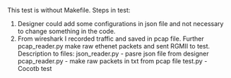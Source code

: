 This test is without Makefile. Steps in test:
1. Designer could add some configurations in json file and not necessary to change something in the code. 
2. From wireshark I recorded traffic and saved in pcap file. Further pcap_reader.py make raw ethenet packets and sent RGMII to test.
Description to files:
json_reader.py - pasre json file from designer
pcap_reader.py - make raw packets in txt from pcap file
test.py - Cocotb test
